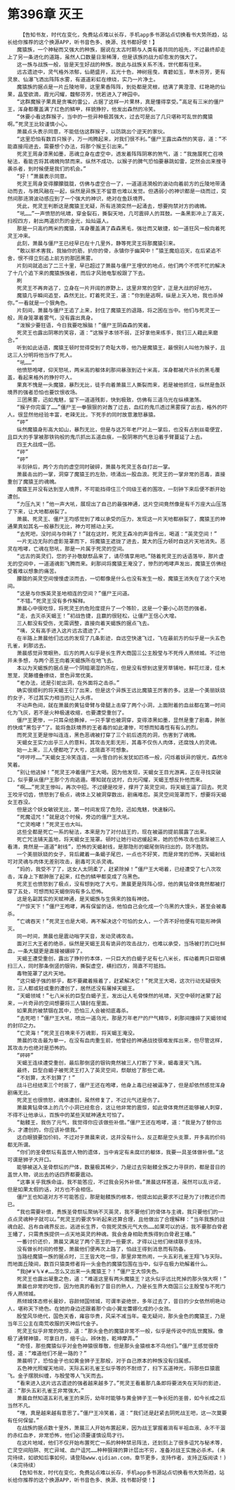 # 第396章 灭王
        【告知书友，时代在变化，免费站点难以长存，手机app多书源站点切换看书大势所趋，站长给你推荐的这个换源APP，听书音色多、换源、找书都好使！】
       魔猿族，一个神秘而又强大的种族，据说在太古时期与人类有着共同的祖先，不过最终却走上了另一条进化的道路，虽然人口数量日渐稀薄，但是该族的战力却愈发的强大了。
       这一族与战族一般，皆是天生好战的种族，故此与战族关系不浅，世代都有往来。
       远古遗迹中，灵气格外浓郁，仙葩盛开，五光十色，神树摇曳，青碧如玉，草木芬芳，更有灵泉、仙瀑飞洒出阵阵水雾，有道道彩虹在缭绕，实乃一片净土。
       魔猿族的据点是一片丘陵地带，这里果香阵阵，到处都是灵根，结满了黄澄澄、红艳艳的仙果，晶莹欲滴，霞光闪耀，馥郁芬芳，恍若进入了神园中。
       “这群魔猴子果真是贪嘴的雷公，占据了这样一片果林，真是懂得享受。”高足有三米的僵尸王，浑身都覆盖满了红色的鳞甲，样貌狰狞，他发出森然的冷笑。
       “休要小看这群猴子，当中的一些异种极其强大，过去可是出了几只堪称可乱世的魔猿啊。”死灵王比较谨慎小心。
       萧晨点头表示同意，不能低估这群猴子，以防跳出个逆天的家伙。
       “这里恐怕有数百只猴子，万一闹腾起来，对我们很不利。”僵尸王露出森然的笑容，道：“不能直接闯进去，需要想个办法，将那个猴王引出来。”
       死灵王周身漆黑如墨，恶魂立身在虚空中，透发着阵阵阴寒的煞气，道：“我施展死亡召唤秘法，看能否将其魂魄拘禁而来。纵然不成功，以猴子的脾气恐怕要暴跳如雷，定然会出来搜寻袭杀者，到时候便是我们的机会。”
       “好！”萧晨表示同意。
       死灵王周身变得朦朦胧胧，仿佛与虚空合一了，一道道涟漪般的波动向着前方的丘陵地带涌动而去，与微风融在一起，纵然是异族王不留意也难以发觉。但遇弱小的神识都是一绕而过，突然间那涟漪波动感应到了一个强大的神识，绝对在鱼跃境界。
       凭此，死灵王判断这是魔猿王无疑，所有涟漪突然一起涌去，想要拘禁对方的魂魄。
       “吼……”一声愤怒的吼啸，穿金裂石，撕裂天地，几可震碎人的耳鼓。一条黑影冲上了高天，扫视四方，射出两道炽烈的金光，灿灿逼人。
       那是一只高约两米的魔猿，浑身覆盖满了森森黑毛，强壮而又敏捷，如一道狂风一般向着死灵王冲来。
       此刻，萧晨与僵尸王已经早已在十几里外，静等死灵王将那魔猿引来。
       “敢以邪术害我，我抽你的筋，扒你的骨，永镇你于幽冥中！”猿王魔焰滔天，在后紧追不舍，恨不得立刻追上前方的那团黑雾。
       片刻间就追出了二三十里，早已超过了萧晨与僵尸王埋伏的地点，他们两个不慌不忙的解决了十几个追下来的魔猿族强者，而后才风驰电掣般跟了下去。
       刷
       死灵王不再奔逃了，立身在一片开阔的原野上，这里非常的空旷，正是大战的好地方。
       魔猿几乎瞬间追至，森然无比，盯着死灵王，道：“你到是逃啊，纵是上天入地，我也杀掉你。”一看就是一个狠角色。
       片刻间，萧晨与僵尸王追了上来，封住了魔猿王的退路，将之困在当中。他们与死灵王一般，周身笼罩着雾气，没有露出真身。
       “泼猴少要狂语，今日我要吃猴脑！”僵尸王阴森森的笑着。
       死灵王也露出阴寒的笑容，道：“这猴子本领不弱，正好拿他来练手，我们三人藉此来磨合。”
       听到如此话语，魔猿王顿时觉得受到了奇耻大辱，他乃是魔猿王，最恨别人叫他为猴子，且这三人分明将他当作了死人。
       “吼……”
       他愤怒咆哮，仰天怒吼，两米高的躯体刹那间暴涨到近十米高，浑身都被尺许长的黑毛覆盖，看起来格外的狰狞吓人。
       果真不愧是一头魔猿，暴烈无比，徒手向着萧晨三人撕裂而来，若是被他抓住，纵然是鱼跃境界的强者恐怕也要饮恨收场。
       三团黑雾，迅如鬼魅，留下一道道残影，快到极致，仿佛有三道乌光在纵横激荡。
       “猴子你完蛋了……”僵尸王一拳狠狠的对轰了过去，血红的鬼爪透过黑雾探了出去，格外的吓人。很显然他经验丰富，老辣无比，下死手的同时故意激怒暴猿。
       “砰”
       纵然魔猿身形高大如山，暴烈无比，但是与这万年老尸对上一掌后，也没有占到丝毫便宜，且巨大的手掌被那铁钩般的鬼爪抓出五道血痕，一股阴寒的气息沿着手臂蔓延了上去。
       四王大战成一团。
       “砰”
       “砰”
       半刻钟后，两个方向的虚空同时破碎，萧晨与死灵王各自打出一掌。
       萧晨击出的一掌，洞穿了魔猿王的左肋，喷涌出一股血浪。死灵王的一掌非常的恶毒，直接重创了魔猿王的魂魄。
       魔猿王并没有达到至人境界，不可能挡得住三个同级王者的围攻，一刻钟下来后便不断开始遭创。
       “力压九天！”他一声大吼，展现出了自己的最强神通，这片空间竟然像是有千万座大山压落了下来，让大地都崩裂了。
       萧晨、死灵王、僵尸王均感觉到了难以承受的压力，发现这一片天地都崩裂了，魔猿王的神通果真如其名一般暴烈无比，神力可撼动上天。
       “去死吧，没时间与你耗了！”就在这时，死灵王森冷的声音传出，喝道：“英灵空间！”
       一片无边无际的虚影笼罩而下，将魔猿王遮拢了进去，莫大的压力顿时自这片天地消失。恶灵在咆哮，亡魂在怒吼，那是一片属于死灵的空间。
       “远古的英灵们，您的子孙敬献祭品来了，请尽情享用吧。”随着死灵王的话语落毕，那片虚无的空间中，一道道魂影飞腾而来。刹那间将魔猿王淹没了，惨烈的咆哮声发出，魔猿王仿佛经受着难以想象的痛苦。
       朦胧的英灵空间慢慢虚淡而去，一切都像是什么也没有发生一般，魔猿王消失在了这个天地间。
       “这是与你族英灵圣地相连的空间？”僵尸王问道。
       “不错。”死灵王没有多作解释。
       萧晨心中很吃惊，将死灵王的危险度提升了一个等阶，这是一个要小心防范的强者。
       “走，去灭杀天蝎王！”初战告捷，且赢的很轻松，让僵尸王信心大增。
       三人都没有受伤，无需调整，直接向着天蝎族的据点飞去。
       “咦，又有高手进入这片远古遗迹了。”
       在半路上萧晨他们远远的发现了几条影迹，自远空快速飞过，飞在最前方的似乎是一头五色孔雀，刹那远去。
       萧晨感觉异常眼熟，后方的两人似乎是长生界大商国三公主殷莹与不死传人燕倾城。不过他并未多想，与两个恶王向着天蝎族所在地飞去。
       本以为天蝎族的据点是一个阴暗潮湿的所在，但是没有想到这里芳草铺地，鲜花烂漫，佳木葱茏，灵藤缠叠缭绕，景色异常优美。
       “老办法，还是引蛇出洞，在外面将之击杀。”
       确实很顺利的将天蝎王引了出来，但是这个异族王远比魔猿王厉害的多。这是一个美丽妖娆的女子，不过其实力相当的让人头疼。
       不动声色间，就在萧晨的黄钻骨臂与骨腿上击穿了两个小洞，上面附着的血丝都在第一时间化为飞灰，若不是火种极速收缩，也要遭受重创了。
       僵尸王更惨，一只耳朵给撕掉，一只手掌也被洞穿，变得漆黑如墨，显然是重了剧毒，肿胀的快成“黑包子”了。能将鱼跃境界的王者毒的如此凄惨，可想而知毒性有有么的烈。
       而死灵王更是惨叫连连，黑色恶魂被打穿了三个前后透亮的洞，伤害到了魂魄。
       天蝎女王实力出乎三人的意料，其攻击无影无形，其毒不仅伤人肉体，还腐蚀人的灵魂。
       始一上来，三人便都吃了大亏，这简直不可想象。
       “哼哼哼……”天蝎女王冷笑连连，一头雪白的长发犹如匹练一般，闪烁着妖异的银光，森然冷笑着。
       “别让他逃掉！”死灵王冲着僵尸王大喝。因为他发现，天蝎女王目光游离，正在寻找突破口，似乎要从僵尸王那个方向逃遁。哪知就在这时，白光闪耀，天蝎王想反扑他而来。
       “啊……”死灵王惨叫，再次中招。不过硬是咬牙，撑开了英灵空间，将天蝎王逼了回去。死灵王咬牙切齿，愤怒到了极点，魂体上又被洞穿数出，剧痛难忍。英灵空间笼罩而下，想要将天蝎女王吞没。
       但是这个妖女敏锐无比，第一时间发现了危险，迅如鬼魅，快速躲闪。
       “死魔诅咒！”就是这个时候，旁边的僵尸王大吼。
       “亡灵咆哮！”死灵王也大叫。
       这些全都是死亡一系的秘法，本来是为了对付战王的，现在被逼的提前展露了出来。
       死亡咒法铺天盖地，将天蝎女王笼罩。顿时让她行动迟缓起来，她的恐怖攻击也渐渐被三人看清，竟然是一道道“射线”，恐怖的天蝎射线，是那隐形的蝎尾倒钩扫出的，防不胜防。
       一个美丽妖娆的女子，背后藏着一条蝎子尾巴，一点也不好笑，而是非常的恐怖，天蝎射线可对灵魂与肉体无差别攻击，剧毒可灭杀灵魂。
       “妈的，我受不了了，这女人太阴柔了，赶紧除掉！”僵尸王大喝着，已经遭受了七八次攻击，浑身上下都肿胀了起来，红色的鳞甲都变成了乌黑色。
       死灵王也愤怒到了极点，没有想到吃了大亏。萧晨更是阵阵心惊，他的黄钻骨体竟然都被打穿了五处，可想而知天蝎倒钩有多么恐怖。
       这是名副其实的天赋神通，是天蝎族与生俱来的独有神技。
       “尸惊天下！”僵尸王咆哮，再有保留的话，他怕自己会化成一个乌黑的大馒头，甚至会被毒杀。
       “亡魂吞天！”死灵王也是大喝，再不解决这个可怕的女人，一个弄不好他便有可能形神俱灭。
       同一时间，萧晨也是震动嗡字天音，发动灵魂攻击。
       面对三大王者的绝杀，纵然是天蝎王具有诡异的攻击战力，也难以承受，当场被打的口吐鲜血，一条大腿更是直接被碾碎了。
       天蝎王遭受重创，露出了狰狞的本体，一只巨大的白蝎子足有七八米长，挥动着两只巨钳横扫三人，同时那条倒竖的银钩，撕裂虚空，横扫四方，简直不可抵挡。
       毒物笼罩了这片天地。
       “这只蝎子强的邪乎，都不要藏着掖着了，赶紧解决它！”死灵王大喝，这次行动无疑很失败，三人都或轻或重的遭创了，居然还没有屠掉天蝎王。
       “天蝎领域！”七八米长的巨型白蝎子王，发出让人毛骨悚然的吼啸，天空中顿时迷蒙了起来，一片奇异的空间想要将三人镇封在里面。
       如果真的被禁锢在其中，恐怕三人会被彻底毒杀。
       “去死吧！”僵尸王大吼，喷出一道乌光，那是万年老尸的尸气精华，刹那间撞碎了天蝎领域的封印之力。
       “亡灵海！”死灵王召唤来千万魂影，将天蝎王淹没。
       萧晨的攻击最为单一，在没有血肉重生前，他曾经的神通战技很难发挥出来，但尽管这样，其攻击力也绝对是恐怖的。
       “砰砰”
       天蝎王连续遭受重创，最后那倒竖的银钩竟然被三人打断了下来，蝎毒漫天飞溅。
       最终，巨型白蝎子被死灵王打入了英灵空间，祭献给了那些亡魂。
       “不划算，太不划算了！”
       战斗已经结束三个时辰了，僵尸王还在咆哮，他身上毒已经被逼净了，但是却依然感觉浑身剧痛无比。
       死灵王也很愤怒，魂体遭创，虽然修复了，不过元气还是伤了。
       萧晨黄钻骨体上的几个小洞已经愈合，这让他非常的震惊，如此骨体竟然还能够被人刺穿，不得不让他承认，百族中的某些天赋神通太可怕了。
       “骷髅王，我伤了元气，我觉得你应该做些补偿。”僵尸王还在咆哮，道：“我是为了替你出头，才遭创的，你应该补偿我。”
       这白眼狼要加价码，不过对于萧晨来说，这并没有什么，反正都是空头支票，开多高的价码都无所谓。
       “你们的圣骨祭坛有盖世人物的遗体，当中肯定有未腐烂的躯体，我要一具圣体做补偿。”这可谓是狮子大开口。
       能够被送入圣骨祭坛的尸体，数量极其稀少，乃是过去穷骷髅全族之力寻获的，都是昔日的盖世人物，说出去的话四界都要震动。
       “这事关乎我族命运，我不能答应，不过我会另外补偿。”萧晨这样答道，虽然可以乱许诺，但是如果太假的话，对方也不会相信。
       僵尸王也知道对方不可能答应，那是骷髅族的根本，他提出如此要求不过是为了讨教还价而已。
       “我也需要补偿，贵族圣骨祭坛聚纳不灭英灵，我不要他们的骨体与主魂，我只要他们的一点点灵魂种子就可以。”死灵王的要求乍听起来还算合理，且他做出了合理解释：“当年我族的战魂白起、吕布自魂界反出，逃进长生界，令我死灵族元气大伤……如果可以的话，我不要那白骨君王幡了，只需贵族提供一点天地英灵的种魂。我会舍身相助贵族得到白骨君王幡。”
       一番讨价还价，萧晨又满足了两个恶王的一些要求，才得以让他们继续联手支持。
       没有做长时间的修整，萧晨他们便再次上路了，怕战王得到消息而有防备。
       当路经魔猿一族的据点时，三王皆大吃一惊，那里非常热闹，一头五彩孔雀王翔飞与天际。而地面丘陵间，数百只猿类修者将一头金色的魔猿包围在当中，似乎在极力劝解着什么。
       “我@#￥%￥#……怎么又出来一头魔猿王？！”僵尸王大惊失色。
       死灵王也露出凝重之色，道：“难道这里有两头魔猿王？这头似乎远比死掉的那头强大啊！”
       萧晨也非常的吃惊，因为他真的看到了昔日的熟人，乃是长生界大商国三公主殷莹与不死门传人燕倾城。
       燕倾城体态修长曼妙，容颜倾国倾城，可谓丰姿绝世，多年过去了，昔日的少女依然明艳动人，堪称天下绝色。在她的身边还跟着那个由小翼龙蕾娜化成的小女孩。
       殷莹风华绝代，国色天香，雍容华贵，风采不减当年。毫无疑问，那头金色的魔猿王，乃是当年三公主在南荒收服的天神后代金子。
       死灵王似乎非常的吃惊，道：“那头金色的魔猿非常不一般，似乎是传说中的乱世魔猴。像极了通臂神猿，可拿日月，缩千山，辨休咎，乾坤摩弄。”
       “奇怪，那些魔猿似乎对金色神猿很尊敬，但是那头金猿根本不鸟他们。”僵尸王感觉很奇怪，道：“难道他们不是一路的？”
       萧晨明了，恐怕金子也如黄金狮子王那般，对于自己原本的种族没有归属感。
       五色神光照耀天地间，天际五彩孔雀王似乎等的不耐烦了，扫下五道神光，将那些巨猿震飞。金子摆脱纠缠，与殷莹等人飞天而去。
       “看来进入这片远古遗迹的强者越来越多了。”死灵王看着那几条即将要消失在天际的影迹，道：“那头五彩孔雀王非常强大。”
       萧晨自然知道五彩孔雀王的来历，幼年时能够与黄金狮子王一争长短的圣兽，如今长成之后当然不凡。
       “嘿，真是越来越有意思了。”僵尸王冷笑着，道：“我们还是赶紧去阴死战王吧，这一次莫要有任何保留。”
       在战族的据点数十里外，萧晨三人开始布置起来，因为战王掌握着淌有半祖血液、永不干涸的赤红血矛，非常恐怖，他们必须要谨慎设局才行。
       在这片地域，他们不仅开始布置死亡一系的种种禁忌阵法，还划刻上了很多诅咒与秘术等，亡灵空间陷阱、死亡异域、血尸诅咒……种种狠辣的算计层出不穷，准备对战王实施必杀术。(未完待续，如欲知后事如何，请登陆www.qidian.com，章节更多，支持作者，支持正版阅读！)（未完待续）
       【告知书友，时代在变化，免费站点难以长存，手机app多书源站点切换看书大势所趋，站长给你推荐的这个换源APP，听书音色多、换源、找书都好使！】